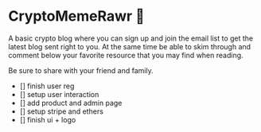 # CryptoMemeRawr 🦖

A basic crypto blog where you can sign up and join the email list to get the latest blog sent right to you. At the same time be able to skim through and comment below your favorite resource that you may find when reading.

Be sure to share with your friend and family.


- [] finish user reg 
- [] setup user interaction
- [] add product and admin page
- [] setup stripe and ethers
- [] finish ui + logo

